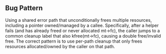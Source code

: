 ## Bug Pattern

Using a shared error path that unconditionally frees multiple resources, including a pointer owned/managed by a callee. Specifically, after a helper fails (and has already freed or never allocated mt->fc), the caller jumps to a common cleanup label that also kfree(mt->fc), causing a double free/invalid free. The correct pattern is to use per-path cleanup that only frees resources allocated/owned by the caller on that path.
